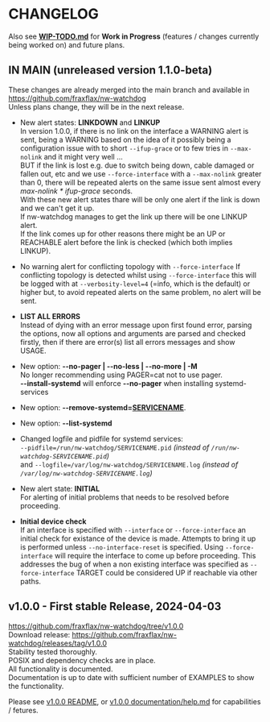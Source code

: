 # CHANGELOG
Also see __[WIP-TODO.md](https://github.com/fraxflax/nw-watchdog/blob/main/documentation/WIP-TODO.md)__ for __Work in Progress__ (features / changes currently being worked on) and future plans.

## IN MAIN (unreleased version 1.1.0-beta)
These changes are already merged into the main branch and available in https://github.com/fraxflax/nw-watchdog <br>
Unless plans change, they will be in the next release.

* New alert states: __LINKDOWN__ and __LINKUP__<br>
  In version 1.0.0, if there is no link on the interface a WARNING alert is sent, being a WARNING based on the idea of it possibly being a configuration issue with to short `--ifup-grace` or to few tries in `--max-nolink` and it might very well ...<br>
  BUT if the link is lost e.g. due to switch being down, cable damaged or fallen out, etc and we use `--force-interface` with a `--max-nolink` greater than 0, there will be repeated alerts on the same issue sent almost every _max-nolink * ifup-grace_ seconds.<br>
  With these new alert states thare will be only one alert if the link is down and we can't get it up.<br>
  If nw-watchdog manages to get the link up there will be one LINKUP alert.<br>
  If the link comes up for other reasons there might be an UP or REACHABLE alert before the link is checked (which both implies LINKUP).

* No warning alert for conflicting topology with `--force-interface`
  If conflicting topology is detected whilst using `--force-interface` this will be logged with at `--verbosity-level=4` (=info, which is the default) or higher but, to avoid repeated alerts on the same problem, no alert will be sent.

* __LIST ALL ERRORS__<br>
  Instead of dying with an error message upon first found error, parsing the options, now all options and arguments are parsed and checked firstly, then if there are error(s) list all errors messages and show USAGE.

* New option: __--no-pager | --no-less | --no-more | -M__<br>
  No longer recommending using PAGER=cat not to use pager.<br>
  __--install-systemd__ will enforce __--no-pager__ when installing systemd-services
  
* New option: __--remove-systemd=<ins>SERVICENAME</ins>__.

* New option: __--list-systemd__

* Changed logfile and pidfile for systemd services:<br>
  `--pidfile=/run/nw-watchdog/SERVICENAME.pid` _(instead of `/run/nw-watchdog-SERVICENAME.pid`)_<br>
  and `--logfile=/var/log/nw-watchdog/SERVICENAME.log` _(instead of `/var/log/nw-watchdog-SERVICENAME.log`)_
  
* New alert state: __INITIAL__<br>
  For alerting of initial problems that needs to be resolved before proceeding.
  
* __Initial device check__<br>
  If an interface is specified with `--interface` or `--force-interface` an initial check for existance of the device is made.
  Attempts to bring it up is performed unless `--no-interface-reset` is specified. Using `--force-interface` will require the interface to come up before proceeding. This addresses the bug of when a non existing interface was specified as `--force-interface` TARGET could be considered UP if reachable via other paths.

## v1.0.0 - First stable Release, 2024-04-03
https://github.com/fraxflax/nw-watchdog/tree/v1.0.0 <br>
Download release: https://github.com/fraxflax/nw-watchdog/releases/tag/v1.0.0 <br>
Stability tested thoroughly.<br>
POSIX and dependency checks are in place.<br>
All functionality is documented.<br>
Documentation is up to date with sufficient number of EXAMPLES to show the functionality.

Please see
[v1.0.0 README](https://github.com/fraxflax/nw-watchdog/blob/v1.0.0/README.md),
or [v1.0.0 documentation/help.md](https://github.com/fraxflax/nw-watchdog/blob/v1.0.0/documentation/help.md) 
for capabilities / fetures.



